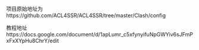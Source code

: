 项目原始地址为https://github.com/ACL4SSR/ACL4SSR/tree/master/Clash/config

教程地址https://docs.google.com/document/d/1apLumr_c5xfynyifuNpGWYiv6sJFmPxFxXYpHu8ChrY/edit
